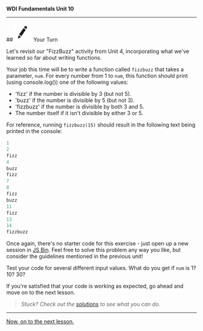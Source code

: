 **WDI Fundamentals Unit 10**

---

##![Your Turn](../assets/exercise.png) Your Turn

Let's revisit our "FizzBuzz" activity from Unit 4, incorporating what we've learned so far about writing functions.

Your job this time will be to write a function called `fizzbuzz` that takes a parameter, `num`. For every number from 1 to `num`, this function should print (using console.log()) one of the following values:

* 'fizz' if the number is divisible by 3 (but not 5).
* 'buzz' if the number is divisible by 5 (but not 3).
* 'fizzbuzz' if the number is divisible by both 3 and 5.
* The number itself if it isn't divisible by either 3 or 5.

For reference, running `fizzbuzz(15)` should result in the following text being printed in the console:

```javascript
1
2
fizz
4
buzz
fizz
7
8
fizz
buzz
11
fizz
13
14
fizzbuzz
```

Once again, there's no starter code for this exercise - just open up a new session in [JS Bin](https://jsbin.com). Feel free to solve this problem any way you like, but consider the guidelines mentioned in the previous unit!

Test your code for several different input values. What do you get if `num` is 1? 10? 30?

If you're satisfied that your code is working as expected, go ahead and move on to the next lesson.

> *Stuck? Check out the [solutions](../exercise-solutions.md) to see what you can do.*

---

[Now, on to the next lesson.](08_lesson.md)
